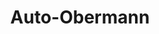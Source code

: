 ---
title: "Auto-Obermann"
url: /muelheim-an-der-ruhr/auto-obermann-haenflingstrasse/
shop: Autowerkstatt
---